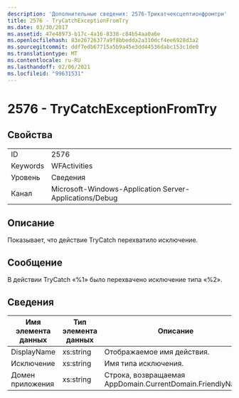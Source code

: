 ```yaml
---
description: 'Дополнительные сведения: 2576-Трикатчексцептионфромтри'
title: 2576 - TryCatchExceptionFromTry
ms.date: 03/30/2017
ms.assetid: 47e48973-b17c-4a16-8338-c84b54aa0a6e
ms.openlocfilehash: 83e26726377a9f8bbedda2a310dcf4ee6928d3a2
ms.sourcegitcommit: ddf7edb67715a5b9a45e3dd44536dabc153c1de0
ms.translationtype: MT
ms.contentlocale: ru-RU
ms.lasthandoff: 02/06/2021
ms.locfileid: "99631531"
---
```

# <a name="2576---trycatchexceptionfromtry"></a>2576 - TryCatchExceptionFromTry

## <a name="properties"></a>Свойства  
  
|||  
|-|-|  
|ID|2576|  
|Keywords|WFActivities|  
|Уровень|Сведения|  
|Канал|Microsoft-Windows-Application Server-Applications/Debug|  
  
## <a name="description"></a>Описание  

 Показывает, что действие TryCatch перехватило исключение.  
  
## <a name="message"></a>Сообщение  

 В действии TryCatch «%1» было перехвачено исключение типа «%2».  
  
## <a name="details"></a>Сведения  
  
|Имя элемента данных|Тип элемента данных|Описание|  
|--------------------|--------------------|-----------------|  
|DisplayName|xs:string|Отображаемое имя действия.|  
|Исключение|xs:string|Имя типа исключения.|  
|Домен приложения|xs:string|Строка, возвращаемая AppDomain.CurrentDomain.FriendlyName.|
